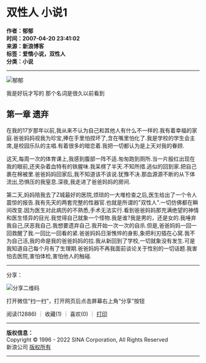# 双性人 小说1

**作者：郁郁**  
**时间：2007-04-20 23:41:02**  
**来源：新浪博客**  
**标签：爱情小说，双性人**  
**分类：小说**

---

![郁郁](http://p5.sinaimg.cn/1289005804/180/0)

我是好玩才写的 那个名词是很久以前看到

## 第一章 遗弃

在我的17岁那年以前,我从来不认为自己和其他人有什么不一样的.我有着幸福的家庭.爸爸妈妈视我为珍宝,捧在手里怕捏坏了,含在嘴里怕化了.我是学校的学生会主席,是校园乐队的主唱.有着很多的暗恋着.我把一切都认为是上天对我的眷顾.

这天,每周一次的体育课上,我感到腹部一阵不适.匆匆跑到厕所.当一片殷红出现在我的眼前,还夹杂着血特有的铁腥味.我呆楞了半天.不知所措.逃似的回到家.把自己裹在棉被里.爸爸妈妈回家后,我不知道该不该说.犹豫不决.那血源源不断的从下体流出,恐惧压的我窒息.深夜,我走进了爸爸妈妈的房间.

第二天,妈妈陪我去了Z城最好的医院,烦琐的一大堆检查之后,医生给出了一个令人震惊的报告.我有先天的两套完整的性器官.也就是所谓的"双性人".一切仿佛都在瞬间改变.因为医生对此病历的不熟悉,手术无法实行.看到爸爸妈妈那充满绝望的神情和医生怪异的目光.我觉得自己就象一个怪物.我是谁?我是男的，还是女的.我唾弃我自己,厌恶我自己.我想要遗弃自己.我开始一次一次的自杀.但是,爸爸妈妈一回一回救醒了我.一回比一回看的紧.爸爸妈妈日渐憔悴的身影,象把利刃插在心窝.我不为自己活,我的命是我的爸爸妈妈的拉.我从新回到了学校,一切就象没有发生.可是我知道自己每个月有了生理期.爸爸妈妈不再我面前谈论关于性别的一切话题.我害怕去医院,害怕体检,害怕他人的触碰.

---

分享：

![分享二维码](//comet.blog.sina.com.cn/qr?https://blog.sina.com.cn/s/blog_4cd4aaec010008pt.html)

打开微信“扫一扫”，打开网页后点击屏幕右上角“分享”按钮

阅读(12886) ┊ 收藏(1) ┊ 喜欢(0) ┊ [打印](//blog.sina.com.cn/main_v5/ria/print.html?blog_id=blog_4cd4aaec010008pt)

---

**版权信息：**  
Copyright © 1996 - 2022 SINA Corporation, All Rights Reserved  
新浪公司 [版权所有](//www.sina.com.cn/intro/copyright.shtml)  

---